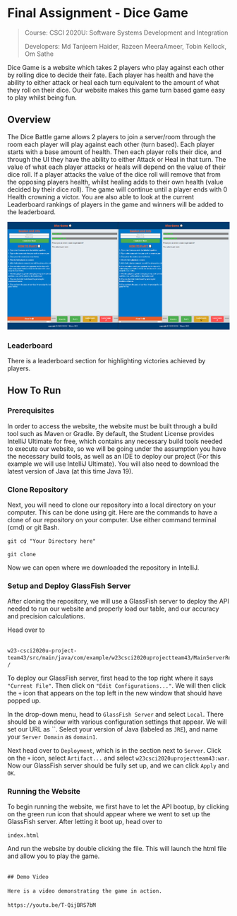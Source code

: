 # Final Assignment - Dice Game

> Course: CSCI 2020U: Software Systems Development and Integration
>
> Developers: Md Tanjeem Haider, Razeen MeeraAmeer, Tobin Kellock,  Om Sathe

Dice Game is a website which takes 2 players who play against each other by rolling dice to decide their fate. Each player has health and have the ability to either attack or heal each turn equivalent to the amount of what they roll on their dice. Our website makes this game turn based game easy to play whilst being fun.

## Overview
The Dice Battle game allows 2 players to join a server/room through the room each player will play against each other (turn based). Each player starts with a base amount of health. Then each player rolls their dice, and through the UI they have the ability to either Attack or Heal in that turn. The value of what each player attacks or heals will depend on the value of their dice roll. If a player attacks the value of the dice roll will remove that from the opposing players health, whilst healing adds to their own health (value decided by their dice roll). The game will continue until a player ends with 0 Health crowning a victor. You are also able to look at the current Leaderboard rankings of players in the game and winners will be added to the leaderboard.

<img src="example.png">


### Leaderboard
There is a leaderboard section for highlighting victories achieved by players.

## How To Run

### Prerequisites

In order to access the website, the website must be built through a build tool such as Maven or Gradle. By default, the Student License provides IntelliJ Ultimate for free, which contains any necessary build tools needed to execute our website, so we will be going under the assumption you have the necessary build tools, as well as an IDE to deploy our project (For this example we will use IntelliJ Ultimate). You will also need to download the latest version of Java (at this time Java 19).

### Clone Repository

Next, you will need to clone our repository into a local directory on your computer. This can be done using git. Here are the commands to have a clone of our repository on your computer. Use either command terminal (cmd) or git Bash.

```
git cd "Your Directory here"
```

```
git clone
```

Now we can open where we downloaded the repository in IntelliJ.

### Setup and Deploy GlassFish Server

After cloning the repository, we will use a GlassFish server to deploy the API needed to run our website and properly load our table, and our accuracy and precision calculations.

Head over to

```

w23-csci2020u-project-team43/src/main/java/com/example/w23csci2020uprojectteam43/MainServerResource.java /

```

To deploy our GlassFish server, first head to the top right where it says `"Current File"`. Then click on `"Edit Configurations..."`. We will then click the `+` icon that appears on the top left in the new window that should have popped up.

In the drop-down menu, head to `GlassFish Server` and select `Local`. There should be a window with various configuration settings that appear. We will set our URL as ``. Select your version of Java (labeled as `JRE`), and name your `Server Domain` as `domain1`.

Next head over to `Deployment`, which is in the section next to `Server`. Click on the `+` icon, select `Artifact...` and select `w23csci2020uprojectteam43:war`. Now our GlassFish server should be fully set up, and we can click `Apply` and `OK`.

### Running the Website

To begin running the website, we first have to let the API bootup, by clicking on the green run icon that should appear where we went to set up the GlassFish server. After letting it boot up, head over to

```
index.html
```

And run the website by double clicking the file. This will launch the html file and allow you to play the game.

```

## Demo Video

Here is a video demonstrating the game in action.

https://youtu.be/T-QijBRS7bM

